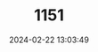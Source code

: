 ---
title: "1151"
category: "Ammotragus lervia"
draft: false
date: 2024-02-22 13:03:49
languages:
  English: ["Barbary Sheep", "Uaddan", "Aoudad"]
  Italian: ["Ammotrago", "Capraberbera", "Muflone Africano"]
  French: ["Aoudad de Barbarie", "Mouflon à manchettes"]
  Berber (Other): ["Arrouy", "Naddan", "Naded", "Oudad", "Outhath"]
  Spanish; Castilian: ["Arrui", "Arruí", "Carnero de Berbería", "Muflón del Atlas"]
  Croatian: ["Grivastiskakač"]
  Arabic: ["Kebsh el Gebel", "Lerwi", "Orwiyya", "Wadden"]
  German: ["Mähnenschaf", "Mähnenspringer"]
---